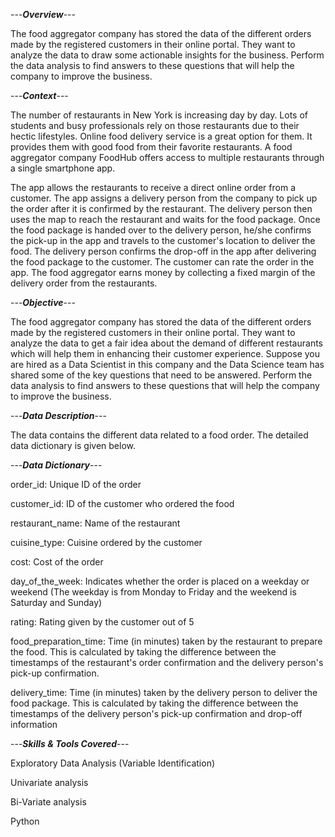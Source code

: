 ---***Overview***---

The food aggregator company has stored the data of the different orders made by the registered customers in their online portal. They want to analyze the data to draw some actionable insights for the business.  Perform the data analysis to find answers to these questions that will help the company to improve the business.

---***Context***---

The number of restaurants in New York is increasing day by day. Lots of students and busy professionals rely on those restaurants due to their hectic lifestyles. Online food delivery service is a great option for them. It provides them with good food from their favorite restaurants. A food aggregator company FoodHub offers access to multiple restaurants through a single smartphone app.

The app allows the restaurants to receive a direct online order from a customer. The app assigns a delivery person from the company to pick up the order after it is confirmed by the restaurant. The delivery person then uses the map to reach the restaurant and waits for the food package. Once the food package is handed over to the delivery person, he/she confirms the pick-up in the app and travels to the customer's location to deliver the food. The delivery person confirms the drop-off in the app after delivering the food package to the customer. The customer can rate the order in the app. The food aggregator earns money by collecting a fixed margin of the delivery order from the restaurants.

---***Objective***---

The food aggregator company has stored the data of the different orders made by the registered customers in their online portal. They want to analyze the data to get a fair idea about the demand of different restaurants which will help them in enhancing their customer experience. Suppose you are hired as a Data Scientist in this company and the Data Science team has shared some of the key questions that need to be answered. Perform the data analysis to find answers to these questions that will help the company to improve the business. 

---***Data Description***---

The data contains the different data related to a food order. The detailed data dictionary is given below.

---***Data Dictionary***---

order_id: Unique ID of the order

customer_id: ID of the customer who ordered the food

restaurant_name: Name of the restaurant

cuisine_type: Cuisine ordered by the customer

cost: Cost of the order

day_of_the_week: Indicates whether the order is placed on a weekday or weekend (The weekday is from Monday to Friday and the weekend is Saturday and Sunday)

rating: Rating given by the customer out of 5

food_preparation_time: Time (in minutes) taken by the restaurant to prepare the food. This is calculated by taking the difference between the timestamps of the restaurant's order confirmation and the delivery person's pick-up confirmation.

delivery_time: Time (in minutes) taken by the delivery person to deliver the food package. This is calculated by taking the difference between the timestamps of the delivery person's pick-up confirmation and drop-off information

---***Skills & Tools Covered***---

Exploratory Data Analysis (Variable Identification)

Univariate analysis

Bi-Variate analysis

Python
